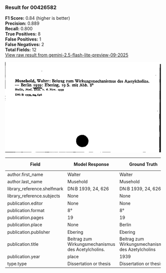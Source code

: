 ### Result for 00426582
**F1 Score:** 0.84 (higher is better)<br>**Precision:** 0.889<br>**Recall:** 0.800<br>**True Positives:** 8<br>**False Positives:** 1<br>**False Negatives:** 2<br>**Total Fields:** 12<br>[View raw result from gemini-2.5-flash-lite-preview-09-2025](https://github.com/RISE-UNIBAS/humanities_data_benchmark/blob/main/results/2025-10-01/T0216/request_T0216_00426582.json)

<img src="https://github.com/RISE-UNIBAS/humanities_data_benchmark/blob/main/benchmarks/zettelkatalog/images/00426582.jpg?raw=true" alt="00426582" width="600px">

| Field | Model Response | Ground Truth | Fuzzy Score | Match |
|-------|----------------|--------------|-------------|-------|
| author.first_name | Walter | Walter | 1.000 | ✅ |
| author.last_name | Musehold | Musehold | 1.000 | ✅ |
| library_reference.shelfmark | DN:B 1939, 24, 626 | DN:B 1939, 24, 626 | 1.000 | ✅ |
| library_reference.subjects | None | None | 1.000 | ✅ |
| publication.editor | None | None | 1.000 | ✅ |
| publication.format | 8° | 8° | 1.000 | ✅ |
| publication.pages | 19 | 19 | 1.000 | ✅ |
| publication.place | None | Berlin | 0.000 | ❌ |
| publication.publisher | Ebering | Ebering | 1.000 | ✅ |
| publication.title | Beitrag zum Wirkungsmechanismus des Acetylcholins. | Beitrag zum Wirkungsmechanismus des Azetylcholins | 0.970 | ✅ |
| publication.year | place | 1939 | 0.000 | ❌ |
| type.type | Dissertation or thesis | Dissertation or thesis | 1.000 | ✅ |
